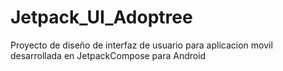 # Jetpack_UI_Adoptree
Proyecto de diseño de interfaz de usuario para aplicacion movil desarrollada en JetpackCompose para Android
